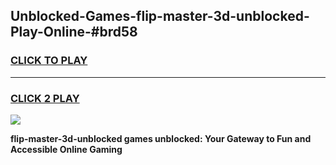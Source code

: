 
## Unblocked-Games-flip-master-3d-unblocked-Play-Online-#brd58
<h3>
<a href="https://premium.freeplayer.one?title=flip-master-3d-unblocked&ref=27F">CLICK TO PLAY</a></h3>
<hr>

<h3>
<a href="https://premium.freeplayer.one?title=flip-master-3d-unblocked&ref=27F">CLICK 2 PLAY</a>
  
</h3>

<a href="https://premium.freeplayer.one?title=flip-master-3d-unblocked&ref=27F"><img src="https://clearcache.store/games.png"></a>


**flip-master-3d-unblocked games unblocked: Your Gateway to Fun and Accessible Online Gaming**

